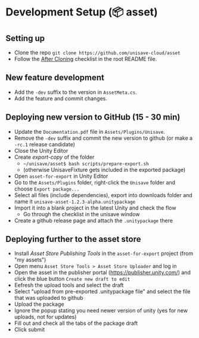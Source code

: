 # Development Setup (📦 asset)


## Setting up

- Clone the repo `git clone https://github.com/unisave-cloud/asset`
- Follow the [After Cloning](../README.md#after-cloning) checklist in the root README file.


## New feature development

- Add the `-dev` suffix to the version in `AssetMeta.cs`.
- Add the feature and commit changes.


## Deploying new version to GitHub (15 - 30 min)

- Update the `Documentation.pdf` file in `Assets/Plugins/Unisave`.
- Remove the `-dev` suffix and commit the new version to github (or make a `-rc.1` release candidate)
- Close the Unity Editor
- Create *export-copy* of the folder
    - `~/unisave/asset$ bash scripts/prepare-export.sh`
    - (otherwise UnisaveFixture gets included in the exported package)
- Open `asset-for-export` in Unity Editor
- Go to the `Assets/Plugins` folder, right-click the `Unisave` folder and choose `Export package...`
- Select all files (include dependencies), export into downloads folder and name it `unisave-asset-1.2.3-alpha.unitypackage`
- Import it into a blank project in the latest Unity and check the flow
    - Go through the checklist in the unisave window
- Create a github release page and attach the `.unitypackage` there


## Deploying further to the asset store

- Install *Asset Store Publishing Tools* in the `asset-for-export` project (from "my assets")
- Open menu `Asset Store Tools > Asset Store Uploader` and log in
- Open the asset in the publisher portal (https://publisher.unity.com/) and click the blue button `Create new draft to edit`
- Eefresh the upload tools and select the draft
- Select "upload from pre-exported .unitypackage file" and select the file that was uploaded to github
- Upload the package
- Ignore the popup stating you need newer version of unity (yes for new uploads, not for updates)
- Fill out and check all the tabs of the package draft
- Click submit
